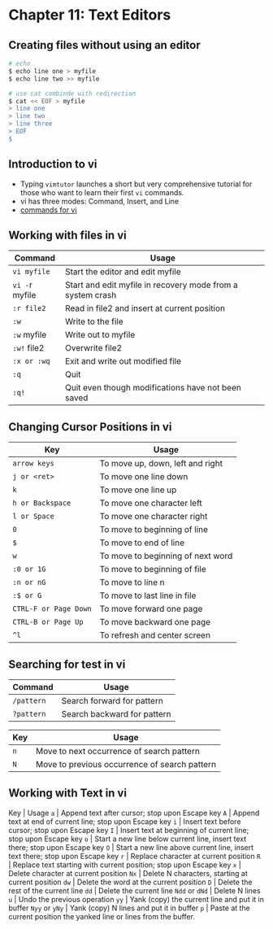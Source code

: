 # Chapter 11: Text Editors

## Creating files without using an editor
```sh
# echo
$ echo line one > myfile
$ echo line two >> myfile

# use cat combinde with redirection
$ cat << EOF > myfile
> line one
> line two
> line three
> EOF
$
```

## Introduction to vi
- Typing `vimtutor` launches a short but very comprehensive tutorial for those who want to learn their first `vi` commands.
- vi has three modes: Command, Insert, and Line
- [commands for vi](https://prod-edxapp.edx-cdn.org/assets/courseware/v1/dd0b84d079c38cca37826462d16a904e/asset-v1:LinuxFoundationX+LFS101x+3T2018+type@asset+block/VI_Editor.pdf)

## Working with files in vi

Command | Usage
--- | ---
`vi myfile` | Start the editor and edit myfile
`vi -`r myfile | Start and edit myfile in recovery mode from a system crash
`:r file2` | Read in file2 and insert at current position
`:w` | Write to the file
`:w` myfile | Write out to myfile
`:w!` file2 | Overwrite file2
`:x or :wq` | Exit and write out modified file
`:q` | Quit
`:q!` | Quit even though modifications have not been saved

## Changing Cursor Positions in vi

Key | Usage
--- | ---
`arrow keys` | To move up, down, left and right
`j or <ret>` | To move one line down
`k` | To move one line up
`h or Backspace` | To move one character left
`l or Space` | To move one character right
`0` | To move to beginning of line
`$` | To move to end of line
`w` | To move to beginning of next word
`:0 or 1G` | To move to beginning of file
`:n or nG` | To move to line n
`:$ or G` | To move to last line in file
`CTRL-F or Page Down` | To move forward one page
`CTRL-B or Page Up` | To move backward one page
`^l` | To refresh and center screen

## Searching for test in vi

Command | Usage
--- | ---
`/pattern` | Search forward for pattern
`?pattern` | Search backward for pattern

Key | Usage
--- | ---
`n` | Move to next occurrence of search pattern
`N` | Move to previous occurrence of search pattern

## Working with Text in vi

Key | Usage
`a` | Append text after cursor; stop upon Escape key
`A` | Append text at end of current line; stop upon Escape key
`i` | Insert text before cursor; stop upon Escape key
`I` | Insert text at beginning of current line; stop upon Escape key
`o` | Start a new line below current line, insert text there; stop upon Escape key
`O` | Start a new line above current line, insert text there; stop upon Escape key
`r` | Replace character at current position
`R` | Replace text starting with current position; stop upon Escape key
`x` | Delete character at current position
`Nx` | Delete N characters, starting at current position
`dw` | Delete the word at the current position
`D` | Delete the rest of the current line
`dd` | Delete the current line
`Ndd` or `dNd` | Delete N lines
`u` | Undo the previous operation
`yy` | Yank (copy) the current line and put it in buffer
`Nyy` or `yNy` | Yank (copy) N lines and put it in buffer
`p` | Paste at the current position the yanked line or lines from the buffer.

